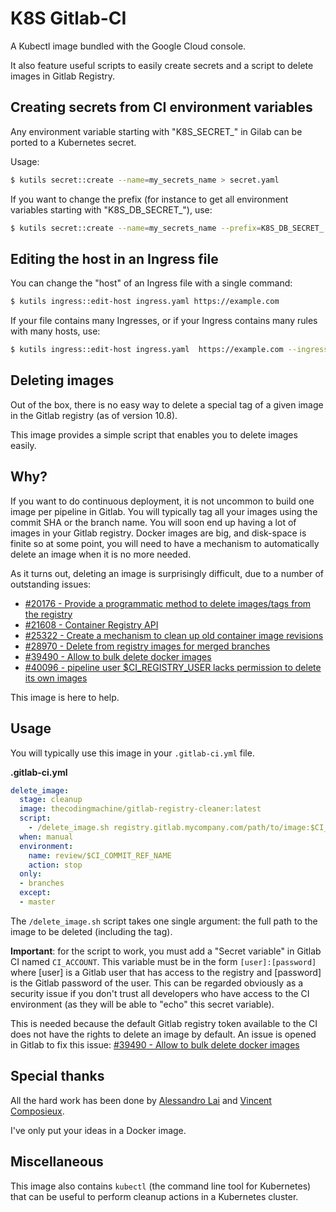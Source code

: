 # K8S Gitlab-CI

A Kubectl image bundled with the Google Cloud console.

It also feature useful scripts to easily create secrets and a script to delete images in Gitlab Registry.

## Creating secrets from CI environment variables

Any environment variable starting with "K8S_SECRET_" in Gilab can be ported to a Kubernetes secret.

Usage:

```bash
$ kutils secret::create --name=my_secrets_name > secret.yaml
```

If you want to change the prefix (for instance to get all environment variables starting with "K8S_DB_SECRET_"), use:

```bash
$ kutils secret::create --name=my_secrets_name --prefix=K8S_DB_SECRET_ > secret.yaml
```

## Editing the host in an Ingress file

You can change the "host" of an Ingress file with a single command:

```bash
$ kutils ingress::edit-host ingress.yaml https://example.com
```

If your file contains many Ingresses, or if your Ingress contains many rules with many hosts, use:

```bash
$ kutils ingress::edit-host ingress.yaml  https://example.com --ingress-name=my-ingress --host-position=0
```

## Deleting images

Out of the box, there is no easy way to delete a special tag of a given image in the Gitlab registry (as of version 10.8).

This image provides a simple script that enables you to delete images easily.
 
## Why?

If you want to do continuous deployment, it is not uncommon to build one image per pipeline in Gitlab. You will typically
tag all your images using the commit SHA or the branch name. You will soon end up having a lot of images in your Gitlab 
registry. Docker images are big, and disk-space is finite so at some point, you will need to have a mechanism to 
automatically delete an image when it is no more needed.

As it turns out, deleting an image is surprisingly difficult, due to a number of outstanding issues:

 - [#20176 - Provide a programmatic method to delete images/tags from the registry](https://gitlab.com/gitlab-org/gitlab-ce/issues/20176)
 - [#21608 - Container Registry API](https://gitlab.com/gitlab-org/gitlab-ce/issues/21608)
 - [#25322 - Create a mechanism to clean up old container image revisions](https://gitlab.com/gitlab-org/gitlab-ce/issues/25322)
 - [#28970 - Delete from registry images for merged branches](https://gitlab.com/gitlab-org/gitlab-ce/issues/28970)
 - [#39490 - Allow to bulk delete docker images](https://gitlab.com/gitlab-org/gitlab-ce/issues/39490)
 - [#40096 - pipeline user $CI_REGISTRY_USER lacks permission to delete its own images](https://gitlab.com/gitlab-org/gitlab-ce/issues/40096)

This image is here to help.

## Usage

You will typically use this image in your `.gitlab-ci.yml` file.

**.gitlab-ci.yml**
```yml
delete_image:
  stage: cleanup
  image: thecodingmachine/gitlab-registry-cleaner:latest
  script:
    - /delete_image.sh registry.gitlab.mycompany.com/path/to/image:$CI_COMMIT_REF_NAME
  when: manual
  environment:
    name: review/$CI_COMMIT_REF_NAME
    action: stop
  only:
  - branches
  except:
  - master
```

The `/delete_image.sh` script takes one single argument: the full path to the image to be deleted (including the tag).

**Important**: for the script to work, you must add a "Secret variable" in Gitlab CI named `CI_ACCOUNT`.
This variable must be in the form `[user]:[password]` where [user] is a Gitlab user that has access to the registry
and [password] is the Gitlab password of the user. This can be regarded obviously as a security issue if you don't trust
all developers who have access to the CI environment (as they will be able to "echo" this secret variable).

This is needed because the default Gitlab registry token available to the CI does not have the rights to delete
an image by default. An issue is opened in Gitlab to fix this issue: [#39490 - Allow to bulk delete docker images](https://gitlab.com/gitlab-org/gitlab-ce/issues/39490)

## Special thanks

All the hard work has been done by [Alessandro Lai](https://engineering.facile.it/blog/eng/continuous-deployment-from-gitlab-ci-to-k8s-using-docker-in-docker/#the-scary-part-deleting-docker-images)
and [Vincent Composieux](https://gitlab.com/gitlab-org/gitlab-ce/issues/21608#note_53674456).

I've only put your ideas in a Docker image.

## Miscellaneous

This image also contains `kubectl` (the command line tool for Kubernetes) that can be useful to perform cleanup actions
in a Kubernetes cluster.
